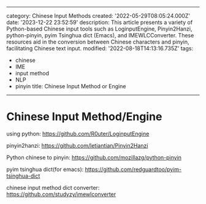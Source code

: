 ------
category: Chinese Input Methods
created: '2022-05-29T08:05:24.000Z'
date: '2023-12-22 23:52:59'
description: This article presents a variety of Python-based Chinese input tools such
  as LoginputEngine, Pinyin2Hanzi, python-pinyin, pyim Tsinghua dict (Emacs), and
  IMEWLCConverter. These resources aid in the conversion between Chinese characters
  and pinyin, facilitating Chinese text input.
modified: '2022-08-18T14:13:16.735Z'
tags:
- chinese
- IME
- input method
- NLP
- pinyin
title: Chinese Input Method or Engine
------

# Chinese Input Method/Engine

using python:
https://github.com/R0uter/LoginputEngine

pinyin2hanzi:
https://github.com/letiantian/Pinyin2Hanzi

Python chinese to pinyin:
https://github.com/mozillazg/python-pinyin

pyim tsinghua dict(for emacs):
https://github.com/redguardtoo/pyim-tsinghua-dict

chinese input method dict converter: 
https://github.com/studyzy/imewlconverter

